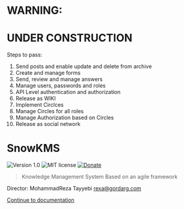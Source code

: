 
# WARNING:

# UNDER CONSTRUCTION

Steps to pass:

1. Send posts and enable update and delete from archive
2. Create and manage forms
3. Send, review and manage answers
4. Manage users, passwords and roles
5. API Level authentication and authorization
6. Release as WIKI
7. Implement Circlces
8. Manage Circles for all roles
9. Manage Authorization based on Circles
10. Release as social network


# SnowKMS


![Version 1.0](https://img.shields.io/badge/version-1.0.0.0-blue.svg) ![MIT license](https://img.shields.io/badge/license-MIT-green.svg) [![Donate](https://img.shields.io/badge/give-donation-yellow.svg)](https://zarinp.al/@tayyebi)

> Knowledge Management System
> Based on an agile framework

Director: MohammadReza Tayyebi <rexa@gordarg.com>

[Continue to documentation](https://gordarg.github.io/a_pwW1-MoEOQbXhg.html)